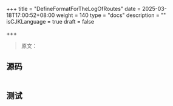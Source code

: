 +++
title = "DefineFormatForTheLogOfRoutes"
date = 2025-03-18T17:00:52+08:00
weight = 140
type = "docs"
description = ""
isCJKLanguage = true
draft = false

+++

> 原文：

## 源码

```go

```



## 测试

```powershell

```

